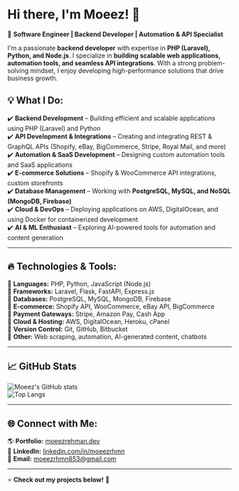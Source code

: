 # Hi there, I'm Moeez! 👋  

🚀 **Software Engineer | Backend Developer | Automation & API Specialist**  

I'm a passionate **backend developer** with expertise in **PHP (Laravel), Python, and Node.js**. I specialize in **building scalable web applications, automation tools, and seamless API integrations**. With a strong problem-solving mindset, I enjoy developing high-performance solutions that drive business growth.  

## 💡 What I Do:  
✔️ **Backend Development** – Building efficient and scalable applications using PHP (Laravel) and Python  
✔️ **API Development & Integrations** – Creating and integrating REST & GraphQL APIs (Shopify, eBay, BigCommerce, Stripe, Royal Mail, and more)  
✔️ **Automation & SaaS Development** – Designing custom automation tools and SaaS applications  
✔️ **E-commerce Solutions** – Shopify & WooCommerce API integrations, custom storefronts  
✔️ **Database Management** – Working with **PostgreSQL, MySQL, and NoSQL (MongoDB, Firebase)**  
✔️ **Cloud & DevOps** – Deploying applications on AWS, DigitalOcean, and using Docker for containerized development  
✔️ **AI & ML Enthusiast** – Exploring AI-powered tools for automation and content generation  

---

## 🔥 Technologies & Tools:  
🔹 **Languages:** PHP, Python, JavaScript (Node.js)  
🔹 **Frameworks:** Laravel, Flask, FastAPI, Express.js  
🔹 **Databases:** PostgreSQL, MySQL, MongoDB, Firebase  
🔹 **E-commerce:** Shopify API, WooCommerce, eBay API, BigCommerce  
🔹 **Payment Gateways:** Stripe, Amazon Pay, Cash App  
🔹 **Cloud & Hosting:** AWS, DigitalOcean, Heroku, cPanel  
🔹 **Version Control:** Git, GitHub, Bitbucket  
🔹 **Other:** Web scraping, automation, AI-generated content, chatbots  

---

## 📈 GitHub Stats  
![Moeez's GitHub stats](https://github-readme-stats.vercel.app/api?username=moeezdev&show_icons=true&theme=radical)  
![Top Langs](https://github-readme-stats.vercel.app/api/top-langs/?username=moeezdev&layout=compact&theme=radical)  

---

## 🌐 Connect with Me:  
🌎 **Portfolio:** [moeezrehman.dev](https://moeezrehman.dev/)  
💼 **LinkedIn:** [linkedin.com/in/moeezrhmn](https://www.linkedin.com/in/moeezrhmn/)  
📩 **Email:** moeezrhmn853@gmail.com  

---

⭐ **Check out my projects below!** 🚀  
